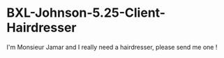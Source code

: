 # BXL-Johnson-5.25-Client-Hairdresser

I'm Monsieur Jamar and I really need a hairdresser, please send me one ! 
